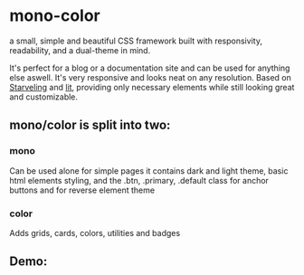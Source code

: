 # mono-color
a small, simple and beautiful CSS framework built with responsivity, readability, and a dual-theme in mind.

It's perfect for a blog or a documentation site and can be used for anything else aswell.
It's very responsive and looks neat on any resolution.
Based on [Starveling](https://github.com/any-code/starveling/) and [lit](https://ajusa.github.io/lit/), providing only necessary elements while still looking great and customizable.

## mono/color is split into two:

### mono
Can be used alone for simple pages it contains dark and light theme, basic html elements styling, and the .btn, .primary, .default class for anchor buttons and for reverse element theme

### color
Adds grids, cards, colors, utilities and badges

## Demo: 
